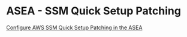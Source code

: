 # ASEA - SSM Quick Setup Patching

[Configure AWS SSM Quick Setup Patching in the ASEA](ssm-quick-setup-patching-configuration.md)
